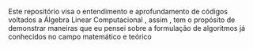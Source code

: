 Este repositório visa o entendimento e aprofundamento de códigos voltados a Álgebra Linear Computacional , assim , tem o propósito de demonstrar maneiras que eu pensei sobre a formulação de algoritmos já conhecidos no campo matemático e teórico 
